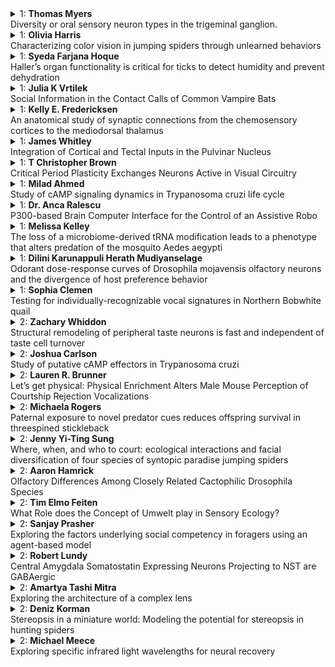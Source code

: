 <details>
  <summary>1: <b>Thomas Myers</b><br>Diversity or oral sensory neuron types in the trigeminal ganglion.</summary>

<p>Joe Breza (University of Eastern Michigan), Robin Krimm (University of Louisville)</p>
<p>The trigeminal ganglion is home to somatosensory neurons whose processes innervate the entire head and neck. To date, little is known about somatosensory neuron types that innervate the oral cavity. Here, I recorded from mechanosensitive and thermosensitive neurons innervating the oral cavity. I found that the tongue was innervated by slow adapting (SA) or rapid adapting (RA) based on their response to force, and further categorized by their conduction velocity. A subset of anterior tongue and lip mechanosensory neurons were optogenetically identified as Parvalbumin+ (Pvalb+). Pvalb+ neurons tended to be fast Aβ, rapidly adapting neurons. To examine the innervation patterns of these neurons, I labeled them at different ages and compared their patterns to other known markers for somatosensory types that innervate tongue. Pvalb+ neurons are not visible until later postnatal ages, they innervate most fungiform papillae. Pvalb+ neurons also innervated fewer filiform papillae than both Neurofilament+ and CRGP+ neurons. In addition, they have distinctive morphological characteristics compared to another later appearing somatosensory population innervating the tongue (vGlut3+ neurons). These findings lay the groundwork for understanding sensory innervation of the oral cavity.</p>

</details>
<details>
  <summary>1: <b>Olivia Harris</b><br>Characterizing color vision in jumping spiders through unlearned behaviors</summary>

<p>Nuthara Jayasinghe, Jala Reed, Nathan Morehouse - University of Cincinnati</p>
<p>Jumping spiders are highly visual predators that rely on high acuity vision to capture prey. They also exhibit a wide variety of colorful signals employed in courtship. Molecular and physiological evidence suggests the existence of di-, tri-, and tetrachromacy across the family, but behavioral experiments have not interrogated the chromatic capabilities of these animals. Traditionally, evidence for color vision had relied on association-based behavioral trials to demonstrate an animal’s ability to discriminate between wavelengths. However, in many animals, including jumping spiders, such paradigms are laborious or inaccessible. To surmount this, we investigated achromatic and chromatic discrimination in two species of jumping spiders using unlearned behavioral responses. To do this, we characterized chromatic and achromatic contrast thresholds using whole-body responses as well as retinal tracking movements to video playback stimuli. This ongoing work is providing critical evidence of the perceptual abilities of these colorful animals.</p>

</details>
<details>
  <summary>1: <b>Syeda Farjana Hoque</b><br>Haller’s organ functionality is critical for ticks to detect humidity and prevent dehydration</summary>

<p>Syeda Farjana Hoque, Jasmine Kennedy, Melissa Uhran, Melissa Kelley, Evan Smith, Kennan Oyen, Ayesha Benton, Pia U. Olafson, Meghan Liu, Arturo Ledezma Ramírez, Thomas Arya, Shyh-Chi Chen and Joshua B. Benoit</p>
<p>Ticks must be able to move into high humidities for water vapor uptake to replenish water stores. If their humidity sensing is impaired, ticks cannot readily move to high humidities, prompting increased death. Here, we examined the ability of American dog ticks to sense humidity by manipulating the Haller’s organ and how altered humidity detection impacts tick survival. Also, Ir93a (an ionotropic receptor linked to humidity detection) expression was examined in the Haller’s organ location (first legs). Either permanent removal or temporary blocking of the Haller’s organ impairs the ability of ticks to rest in areas with high humidity to maintain hydration. Impaired detection of humidity did not impact tick survival when individuals were held under stable, humid conditions, but variable humidity conditions (wet and dry areas) resulted in reduced survival. This increased mortality is likely a combination of increased dehydration stress and rapid utilization of energy reserves required for water vapor uptake. Ir93a is expressed highly in the first legs, suggesting that this receptor is associated with humidity detection. These studies indicate that the Haller’s organ is likely essential for humidity sensing in ticks and a lack of humidity detection lowers tick survival.</p>

</details>
<details>
  <summary>1: <b>Julia K Vrtilek</b><br>Social Information in the Contact Calls of Common Vampire Bats</summary>

<p>Grace Smith-Vidaurre (Rockefeller University, University of Cincinnati) and Gerald G. Carter (The Ohio State University, Smithsonian Tropical Research Institute)</p>
<p>When adult common vampire bats (Desmodus rotundus) are socially isolated, they produce contact calls. These calls contain enough information for individual recognition and can attract past food-sharing partners. However, it remains unclear whether vampire bat contact calls also contain other social information. Other bat species have been shown to produce learned vocalizations that convey group identity and allow them to recognize unrelated groupmates. To identify what social information vampire bat contact calls contain, we recorded more than 800,000 contact calls made by 76 individuals from seven colonies. To determine pairwise vocal similarity, we used 27 spectral and temporal measures of calls to classify calls to bats. We then asked whether calls contained three types of social information by testing whether multivariate acoustic distance was predicted by kinship (based on known maternities and 17 microsatellite markers), familiarity (time spent together in captivity), and the strength of social bonds (rate of food sharing). Our preliminary results indicate that call similarity is higher in kin (vs nonkin), pairs from the same wild colony (vs different colonies), nonkin pairs from distant sites housed together in captivity (vs pairs that did not meet), and nonkin that share food (vs nonkin that did not). These results are consistent with vocal convergence during social bond formation.</p>

</details>
<details>
  <summary>1: <b>Kelly E. Fredericksen</b><br>An anatomical study of synaptic connections from the chemosensory cortices to the mediodorsal thalamus</summary>

<p>Chad L. Samuelsen, University of Louisville</p>
<p>The mediodorsal thalamus (MD) processes and communicates information between cortical areas related to attention, valuation, and stimulus-outcome associations. Recently, we showed that neurons in the mediodorsal thalamus encode the sensory and affective properties of intraorally delivered odors, tastes, and odor-taste mixtures. Although traditional tract-tracing studies show that projections from the primary chemosensory cortices for smell and taste (piriform cortex (PC) and gustatory cortex (GC), respectively) overlap in the mediodorsal thalamus, the proportions of neurons in the mediodorsal thalamus that receive direct projections from these cortical areas remains unclear. Using an intersectional viral approach, we found that a greater proportion of neurons in the mediodorsal thalamus receive synaptic connections from the gustatory cortex than from the piriform cortex. Next, we sought to determine the role of the mediodorsal thalamus in consummatory choice. Using a two-bottle brief-access task, we measured preferences for previously experienced odors, tastes, and odor-taste mixtures. Pharmacological inactivation (NBQX) of mediodorsal thalamus significantly reduced consumption during both the odor and taste sessions and eliminated the experience-dependent odor preference for the saccharin paired odor. These anatomical and behavioral findings corroborate that the mediodorsal thalamus plays a key role in the multisensory flavor processing that guides ingestive behaviors.</p>

</details>
<details>
  <summary>1: <b>James Whitley</b><br>Integration of Cortical and Tectal Inputs in the Pulvinar Nucleus</summary>

<p>Kierra Mason: ASNB, University of Louisville; Nazratan Naeem: ASNB, University of Louisville; Sean Masterson: ASNB, University of Louisville; Arkadiusz Slusarczyk: ASNB, University of Louisville; Martha Bickford: ASNB, University of Louisville</p>
<p>Across sensory modalities, the segregation of distinct features of the sensory environment into parallel streams of information has proven a fundamental organizing principle. In the pulvinar nucleus (PUL), extensive reciprocal connections with most visual cortical areas and a lack of clearly defined cell types have made it difficult to link its anatomical organization with functional response properties. However, study of the projections from the superior colliculus (SC) to the PUL can provide a starting point for deciphering how anatomically defined components may be differentially involved in the various functions ascribed to the PUL. Using confocal microscopy, we observed a region occupying the caudal medial PUL that received highly convergent, bilateral projections from SC, whereas a region occupying the lateral PUL received only ipsilateral, topographically organized inputs from SC. Additionally, inputs to these anatomically defined regions showed a high degree of convergence with inputs from both layer 5 and layer 6 cortical neurons and displayed unique short term synaptic plasticity. Our results indicate a surprising level of convergence across anatomically defined PUL regions, highlighting its importance in integrating a diversity of visual information.</p>

</details>
<details>
  <summary>1: <b>T Christopher Brown</b><br>Critical Period Plasticity Exchanges Neurons Active in Visual Circuitry</summary>

<p>AW McGee University of Louisville</p>
<p>Abnormal visual experience during a developmental critical period can yield enduring deficits in visual function. Yet how experience-dependent plasticity alters the properties of individual neurons and composition of visual circuitry are unclear. Here we measured with calcium imaging how monocular deprivation during the critical period disrupts binocularity for thousands of neurons in visual cortex. Tracking the tuning properties of nearly a thousand neurons revealed that abnormal vision interconverts monocular and binocular neurons to alter eye dominance through the ratio of monocular neurons. In addition, some neurons more responsive to the deprived eye were silenced and previously unresponsive neurons were recruited. Thus, plasticity during the critical period adapts to recent experience by both altering the tuning properties of responsive neurons and exchanging neurons active in visual circuitry.</p>

</details>
<details>
  <summary>1: <b>Milad Ahmed</b><br>Study of cAMP signaling dynamics in Trypanosoma cruzi life cycle</summary>

<p>Miguel Chiurillo and Noelia Lander</p>
<p>The purpose of the current study is to investigate cyclic AMP (cAMP) signaling dynamics in Trypanosoma cruzi, the causative agent of Chagas disease. This parasite differentiates into four developmental stages to complete its life cycle within an insect vector and a mammalian host. Consequently, the parasite faces extreme environmental changes. The response to these changes is mediated by signal transduction pathways. cAMP is a universal second messenger and previous studies have shown that cAMP levels increase during T. cruzi metacyclogenesis, suggesting a role in T. cruzi differentiation. We used a genetically encoded red fluorescent cAMP indicator (R-FlincA) to generate a cAMP biosensor cell line in T. cruzi. The PCR amplified R-FlincA was subcloned into the T. cruzi expression vector pTREX-n and constructs were used to transfect T. cruzi epimastigotes. Resistant populations were selected and RFlicA expression was confirmed by western blot. We are currently measuring the intracellular cAMP levels in these cell lines under different experimental conditions, using fluorometry and flow cytometry techniques. Subsequently, we will use this biosensor to identify cAMP signaling domains in different developmental stages of the parasite. We anticipate that our results will provide new insights into the role of cAMP in T. cruzi life cycle.</p>

</details>
<details>
  <summary>1: <b>Dr. Anca Ralescu</b><br>P300-based Brain Computer Interface for the Control of an Assistive Robo</summary>

<p>Madhav Lolla, Sreekar Puchala, Sameer Jadhav, Anh Nguyen, Tian Tan</p>
<p>Brain-computer interface (BCI) systems involving non-invasive Electroencephalography (EEG) are designed to stimulate task-specific electrical signals, analyse, and recognize patterns generated in conjunction with a cognitive task. These patterns can then be used to instruct a physical device (e.g., wheelchairs or robotic systems) to carry out a particular action. Among several BCI paradigms are those based on a positive deflection stimulated and observed in a person's EEG (P300) - generated after they successfully detect a target stimulus presented among concurrent non-target stimuli. While P300-based systems have been employed successfully in spelling tasks, the nature of these experiments facilitates their application in assistive robotic systems designed to carry out tasks such as navigating, grasping, and delivering objects. In this research, we design a P300-based BCI system that can navigate an assistive robot efficiently in an indoor setting. Utilising computer vision, our robot is capable at detecting, identifying objects, grasping, lift, and deliver them to the user. In conjunction with this, we have designed an efficient navigation plan for the robot tailored to the context of target object detection and grasping. We also discuss the implementation of an AI system, a knowledge base of relevant information for objects and locations of interest in the physical space.</p>

</details>
<details>
  <summary>1: <b>Melissa Kelley</b><br>The loss of a microbiome-derived tRNA modification leads to a phenotype that alters predation of the mosquito Aedes aegypti</summary>

<p>Shubham Rathore (University of Cincinnati), Melissa Uhran (University of Cincinnati), Elke K. Buschbeck (University of Cincinnati), Joshua B. Benoit (University of CincinnatiC)</p>
<p>Transfer RNA (tRNA) bring the amino acid to the ribosome during protein synthesis. Chemical modifications to tRNA are required for proper functioning and accurate translation of messenger RNA codons. Modification to the anticodon influences decoding of codons by the tRNA and thus directly affects protein synthesis. Queuosine (Q) is an anticodon modification required for decoding codons of four amino acids. Q is synthesized in bacteria and eukaryotes have enzymes to salvage it from their microbiome. In mosquitoes, the microbiome affects immune response, environmental changes, and reproduction. Given mosquitoes are unable to synthesize Q, we hypothesized that the microbiome is critical to the maintenance of Q levels. Here, we show that growth of mosquito larvae with a microbiome of only E. coli lacking Q (∆queA) leads to lower Q levels in larval tRNA. Furthermore, we demonstrate that there are phenotypic effects on the coloration of ∆queA larvae. Lower Q levels correlate with less pigmentation and likely melanin which is critical to mosquito physiology. Lastly, we evaluate the effects on predation of mosquito larvae by the sunburst diving beetle (Thermonectus marmoratus). Overall, we show that the microbiome composition affects tRNA modification levels which affects phenotypes that alter predation of mosquito larvae.</p>

</details>
<details>
  <summary>1: <b>Dilini Karunappuli Herath Mudiyanselage</b><br>Odorant dose-response curves of Drosophila mojavensis olfactory neurons and the divergence of host preference behavior</summary>

<p>John E. Layne, Stephanie M. Rollmann, Department of Biological Sciences, University of Cincinnati, Cincinnati, OH 45221, USA</p>
<p>Animal habitats may contain heterogeneities in important factors such as the plants that are locally available. Animals that specialize on these plants may encounter different plant-derived sensory cues in different locales. Evolutionary adaptation to different plant cues may result in evolutionary divergence, reproductive isolation, and speciation. Divergent traits include behavioral preference for local plants and sensitivity to plant cues in the peripheral nervous system. The cues and sensations involved are primarily chemical and olfactory, the latter initiated by olfactory sensory neurons (OSNs) that express odorant receptor genes. The cactophilic fly Drosophila mojavensis occurs as four geographically isolated populations in the deserts of southwestern North America. Each population is an obligate specialist that feeds and breeds on one of four different cactus species. A model for incipient speciation, D. mojavensis has been studied for their olfactory responses (behavioral and neuro-sensory) to odorants, especially cactus-derived volatiles. This revealed differences between the populations in OSN sensitivity which are hypothesized to have arisen due to variation in receptor expression or amino acid sequence, each of which are major ways for species to evolve divergence in sensory capability and behavior. In the present study we characterize the differential sensitivity – adaptive divergence – of D. mojavensis OSNs to a range of concentrations of stimulus odorants, rather than the more typical single concentration. The resulting dose-response curves provide a more definitive measure, compared to single concentrations, of the amount, direction and even the existence of any potential divergence, indicated by a left- or rightward shift of the curve. Also, the slope of the curve shows the binding affinity of the OSNs, which may provide a hint as to the mechanistic cause of the divergence, e.g., difference in receptor expression levels, difference in receptor amino acid sequences.</p>

</details>
<details>
  <summary>1: <b>Sophia Clemen</b><br>Testing for individually-recognizable vocal signatures in Northern Bobwhite quail</summary>

<p>Sanjay Prasher (graduate student), Claire O’Connell (graduate student), Elizabeth Hobson (principal investigator)</p>
<p>The Northern Bobwhite quail, Colinus virginianus, is a species of great conservation concern, with Ohio populations experiencing greater than a 97% decrease in numbers since the 1970’s. Wild populations in Ohio are currently monitored with automated sound recording units. Our goal is to test whether male “bob-white” calls are individually distinctive and could be used to better estimate population sizes, habitat fidelity, and movement patterns. Previous studies have shown that Bobwhite quail differ in the structure of their separation calls, but whether the loud territoriality calls are individually distinctive is unknown. To test this, we recorded calls from 12-20 male Bobwhite which were placed in individual sound recording chambers. We analyzed: (1) whether male “bob-white” calls were consistent within individuals and (2) whether calls were distinctive across individuals. We analyzed characteristics of call spectrograms using the R package warbleR. Results of this study could have strong conservation implications and could be used to better understand and manage threatened populations of wild quail.</p>

</details>
<details>
  <summary>2: <b>Zachary Whiddon</b><br>Structural remodeling of peripheral taste neurons is fast and independent of taste cell turnover</summary>

<p>Aaron McGee, Robin Krimm</p>
<p>Taste receptor cells are constantly replaced in taste buds as old cells die and new cells migrate in from a pool of progenitors at the base of each bud. The perception of taste relies on new receptor cells integrating with existing neural circuitry, yet how these new cells connect with a taste neuron is unknown. Do taste neurons seek out new taste cells in the bud? Or is the axonal arbor of taste neurons fixed and taste cells migrate to replace older cells or contact the axon at a new location? We measured the motility and branching of individual taste receptive arbors, the portion of the axon innervating taste buds, over time with two-photon in vivo microscopy. Terminal branches of taste receptive arbors continuously and rapidly remodel within the taste bud. This remodeling is faster than predicted by taste bud cell renewal. However, taste receptive arbors did enter a new taste bud in longitudinal imaging studies lasting 100 days. Surprisingly, ablating new taste cells with chemotherapeutic agents revealed that remodeling of the terminal branches of taste receptive arbors does not rely of the renewal of taste bud cells. Thus, taste buds are innervated by a stable number of taste neurons that are constantly remodeling their branching patterns independent of taste cell turnover. This axonal structural plasticity provides a mechanism for the continuity of function for taste neurons.</p>

</details>
<details>
  <summary>2: <b>Joshua Carlson</b><br>Study of putative cAMP effectors in Trypanosoma cruzi</summary>

<p>Aqsa Raja, Miguel Chiurillo, and Noelia Lander (Department of Biological Sciences, University of Cincinnati)</p>
<p>Chagas disease is endemic in the Americas where it affects 8 million people, with no vaccines or effective treatments for the chronic phase of the disease. Its etiological agent, Trypanosoma cruzi, is a protozoan parasite with a complex life cycle, involving a mammalian host and an insect vector. In response to microenvironmental changes, T. cruzi differentiates into four developmental forms. Signaling cascades, including the cAMP pathway, sense these changes and trigger parasite differentiation. Canonical cAMP effectors are either absent or cAMP unresponsive in trypanosomes. Studying putative cAMP effectors is crucial to elucidate the role of this pathway in environmental sensing. In this study we are investigating the role of four putative cAMP effectors in T. cruzi: cAMP response proteins 1 and 3 (CARP1, CARP3), a regulatory subunit of Protein Kinase A-like protein (PKAr-like), and Flagellar Membrane Protein 6 (FLAM6). Using CRISPR/Cas9 technology we generated mutant cell lines where each protein was endogenously tagged, and CARPs were knocked out. Gene editing and protein expression was verified by PCR and western blot, while localization was analyzed by confocal microscopy. Further characterization of mutants is currently in progress. Our results will provide key information on the possible role of cAMP effectors in trypanosomes.</p>

</details>
<details>
  <summary>2: <b>Lauren R. Brunner</b><br>Let’s get physical: Physical Enrichment Alters Male Mouse Perception of Courtship Rejection Vocalizations</summary>

<p>Aejah M. Van Dyke, Tuskegee University; Dr. Laura M. Hurley, Indiana University</p>
<p>Both sensory and motor environmental enrichment (EE) are often employed in laboratory settings in order to improve animal welfare through promoting more naturalistically complex environments. However, few studies have explored the effects of EE on social communication. Here, we evaluate the effects of both social and physical enrichment on the perception of negatively valenced vocal signals in male house mice. During courtship interactions, female mice produce broadband vocalizations (BBVs, or squeaks), which can be associated with courtship rejection. Male mice produce prosocial USVs in courtship interactions and decrease their USV output in response to BBV playback. In this study, we used a 2x2 experimental design in which mice were either in social housing (S+) or isolated housing (S-), and either physically enriched housing (P+), or physically deprived housing (P-) for four weeks, creating four distinct groups with varying levels of social and physical enrichment: S+P+, S+P-, S-P+, and S-P-. Mice then underwent a split cage paradigm in which limited contact with a female mouse was allowed through a plexiglass barrier for fifteen minutes during which they were exposed to 5 minutes of silence (baseline), 5 minutes of BBV playback, and another 5 minutes of silence (recovery). USV production was measured to gauge perception of the BBVs. There was a significant effect of both social and physical enrichment level on baseline USV production, with P+ increasing and S+ decreasing baseline USV production. Mice exposed to physical enrichment, regardless of their social enrichment level, also produced significantly longer USVs than physically deprived mice. Physical enrichment also altered mouse perception of courtship rejection signals and the trajectory of vocal behavior during and after BBV playback, with P+ causing a decreased response to playback and decreased recovery after playback. Surprisingly, social treatment did not significantly affect these measurements, suggesting that physical enrichment powerfully alters mouse perception and vocal production in a social interaction, while social enrichment alone does not.</p>

</details>
<details>
  <summary>2: <b>Michaela Rogers</b><br>Paternal exposure to novel predator cues reduces offspring survival in threespined stickleback</summary>

<p>Jennifer Hellmann</p>
<p>Climate change induces rapid changes to the environment such as introducing invasive species. Organisms can cope through transgenerational plasticity (TGP), occurring when parental experiences influence offspring phenotypes. TGP can prime offspring for future environments, but it is less known how parents use sensory cues to detect environmental shifts (i.e. increased predation). Individuals may rely on one cue (e.g. visual, olfactory) or use different cues simultaneously. I exposed threespined stickleback (Gasterosteus aculeatus) males to cues of a novel trout predator prior to fertilization for 10 days. I examined paternal behavior pre and post-exposure, and measured MHC expression with qPCR. MHC expression can reflect condition: sticklebacks with high MHC expression have worse condition and more stress. I generated offspring after the last exposure with IVF and tested them for antipredator behavior and survival against a live predator. Fathers exposed to visual cues oriented more to and spent time closer to the novel predator post-exposure on day one; MHC analysis is ongoing. Further, offspring survival decreased if fathers received visual cues. The visual cue was the only cue to elicit a change in paternal behavior and have a transgenerational effect on offspring, suggesting its importance for the recognition of novel predators in sticklebacks.</p>

</details>
<details>
  <summary>2: <b>Jenny Yi-Ting Sung</b><br>Where, when, and who to court: ecological interactions and facial diversification of four species of syntopic paradise jumping spiders</summary>

<p>David J. Morris, University of Cincinnati; David Outomuro, University of Pittsburgh; Nathan I. Morehouse, University of Cincinnati</p>
<p>During courtship, animals face the challenge of communicating their identity or status to the appropriate audience, e.g., viable, receptive mates. The costs of being misidentified can often be high, ranging from wasted energy and reproductive resources to loss of life, as seen in precopulatory sexual cannibalism in spiders. So what traits do animals rely on to communicate their species identity? In paradise jumping spiders (genus /Habronattus/), males flaunt colorful and distinctive species-specific facial patterns. We hypothesized that male /Habronattus/ faces may contribute to communicating species identity, and these faces may have diversified in response to reinforcement selection. In this study, we characterized the spatiotemporal niche partitioning and male facial patterns of 4 syntopic /Habronattus/ species. We predicted that species with less niche partitioning (i.e., higher likelihood of interspecific interactions) would exhibit greater divergence in male facial patterns. First, we evaluated niche partitioning by quantifying habitat usage, spatiotemporal distribution and overlap, and interactions of spiders at the Edge of Appalachia Nature Preserve, Ohio. Next, we quantified spider facial patterns using hyperspectral imaging techniques. Lastly, we examined the relationship between spatiotemporal niche partitioning and facial pattern divergence. We discuss the results in the context of likely ecological and behavioral reproductive isolation in this syntopic community.</p>

</details>
<details>
  <summary>2: <b>Aaron Hamrick</b><br>Olfactory Differences Among Closely Related Cactophilic Drosophila Species</summary>

<p>Stephanie M. Rollmann and John E. Layne</p>
<p>Evolutionary divergence of behavioral traits during adaptation to changes in the environment has been well documented in many animals. This divergence is often manifested in sensory systems, for instance, changes in the available host plants leads to shifts in behavioral preference of the insects that exploit them, and changes in the olfactory system that the insects use to identify and locate them. Some progress has been made in understanding the neural basis of such sensory modifications, both within and between Drosophila species. Shifts in host plants have been shown to correspond with changes in the sensitivity and selectivity of olfactory sensory neurons (OSNs) to odor cues and/or changes in the number of select subtypes of OSNs. However, the extent to which such changes are lineage-specific, and thus due more to ancestry than to adaptation, remains to be determined. This research examines odorant responses by OSNs in six closely related pairs of Drosophila species from the Drosophila repleta group that feed and breed on cactus. Results indicate marked differences in neurophysiological response from several study species who have shifted host plant preference from the ancestral cactus – prickly pear – to columnar cactus, or to both the ancestral and new type of cactus, i.e., they have become polymorphic.</p>

</details>
<details>
  <summary>2: <b>Tim Elmo Feiten</b><br>What Role does the Concept of Umwelt play in Sensory Ecology?</summary>

<p></p>
<p>Jakob von Uexküll (1864 – 1944) coined the concept of Umwelt to talk about the different worlds experienced by animals according to their specific sensory and motor capabilites. He had an important influence on ethology, partly through the work of Konrad Lorenz, and the term Umwelt is still used today in some fields of biology. I want to find out two things: a) How prevalent is the term Umwelt among sensory ecologists today and what do they take it to mean? b) What role does the subjective experience of animals play for sensory ecology in general? My poster poses these two questions to the scientists present at Sensorium 2022 and serves as a general invitation for dialogue about the status of subjective experience in the study of behavior, sensation, and environments. To provide some more structure for possible conversations, the poster summarizes two main lines of historical disagreement about Uexküll’s thought: Do Umwelten belong to individual organisms or to entire species? And is an Umwelt selected from a larger set of pre-existing elements or is it actively constructed by the living subject?</p>

</details>
<details>
  <summary>2: <b>Sanjay Prasher</b><br>Exploring the factors underlying social competency in foragers using an agent-based model</summary>

<p>Elizabeth A. Hobson, University of Cincinnati</p>
<p>Social connectedness allows animals to benefit from conspecifics (e.g., by gaining valuable information from knowledgeable individuals). Socially competent animals should affiliate more with informed individuals to increase the chances of benefiting from their activity. We used an agent-based model to evaluate how access to a food resource impacts an informed agent’s social centrality when conspecifics have varying degrees of social competence. We modeled foraging on a food patch, which only an informed individual can activate, and tested how attention (probability of perceiving successful foragers), preference (probability of approaching successful foragers), and memory (number of time steps remembered) affected foraging success. To understand whether these parameters may underlie social competency, we compared the foraging success of non-producers and the producer’s strength in a proximity network between simulations with different combinations of parameter values. This modeling approach will serve as a useful tool in understanding the potential cognitive mechanisms underlying social competency and producing predictions for empirical work.</p>

</details>
<details>
  <summary>2: <b>Robert Lundy</b><br>Central Amygdala Somatostatin Expressing Neurons Projecting to NST are GABAergic</summary>

<p>Jane Bartonjo</p>
<p>The nucleus of solitary tract (NST) and parabrachial nucleus (PBN) represent the first and second central synapses of ascending gustatory information. Neural processing in these nuclei is influenced by descending input from forebrain regions such as the central nucleus of the amygdala (CeA). In mice, we have shown that somatostatin (Sst) expressing neurons of CeA (CeA/Sst) that project to NST and PBN are largely distinct cell populations and optogenetic inhibition of the CeA/Sst-to-NST subpopulation increases the intake of high concentrations of quinine, a taste stimulus that is usually considered aversive. The synaptic connectivity of this cell population is required to understand the possible mechanisms underlying these behavioral responses. Our lab has previously demonstrated that CeA/Sst terminals within the PBN expressed GABA and made synaptic contacts, largely, with non-GABAergic neural elements. To determine whether CeA/Sst terminals within the NST also express GABA, we used electron microscopy combined with cre-dependent anterograde transported virus injections (AAV9-DIO-dApex2) into the CeA of Sst-cre mice and post-embedding immunogold labelling for GABA. We found that majority of CeA/Sst terminals in NST express GABA and synapsed with non-GABAergic neural targets. These results suggest that CeA/Sst cells provide monosynaptic input to second order NST projection neurons (non-GABAergic) and this direct feedback inhibition is necessary for appropriate responding to bitter taste quality.</p>

</details>
<details>
  <summary>2: <b>Amartya Tashi Mitra</b><br>Exploring the architecture of a complex lens</summary>

<p>Shubham Rathore; Elke Buschbeck (University of Cincinnati)</p>
<p>One of the most important features of eyes are lenses, structures which focus light precisely onto the retina. The process of lens development is well documented in vertebrates, in which the lens is a cellular structure that grows in layers. However, even though morphologically similar, insect lenses are made of secreted proteins, and how these are integrated to form a functional lens remains relatievely unexplored. To investigate how specific lens proteins contribute to accurate lens construction, we used RNAi to knock down lens3, a key lens protein of the visually guided predatory larvae of sunburst diving beetles, Thermonectus marmoratus. These are the only known extant organism with bifocal lenses, and lens3 is known to be expressed in lens producing cells. Knock-downs lead to cataract-like opacities, as well as deformities in lens architecture which we assess at the ultrasctructural level. Based on optical asessments we find that loss of lens3 affects the sharpness of images produced by isolted lenses, as well as the focusing capabilities of intact larval eyes. Ongoing behavioural studies further asess the potential impact on hunting success. This study represents a first step towards understanding how a complex insect lens is formed to support well-focusing eyes.</p>

</details>
<details>
  <summary>2: <b>Deniz Korman</b><br>Stereopsis in a miniature world: Modeling the potential for stereopsis in hunting spiders</summary>

<p>Nathan I. Morehouse</p>
<p>The ability to perceive the spatial structure of one's environment is an integral part of vision. As such, most sighted animals possess the ability to extract depth information via their eyes. Yet, our understanding of depth perception is mostly limited to vertebrate, and largely primate systems. Hunting spiders present an opportune system to expand our understanding of depth perception to invertebrates. Equipped with 4 pairs of camera eyes and unmatched spatial resolution for animals their size, hunting spiders can navigate 3D environments, plan detours, and catch prey from a distance with precise lunges. These behaviors require acute spatial information, but we know very little about how these spiders perceive depth. In particular, the use of stereopsis by hunting spiders has been largely dismissed; their closely-positioned eyes (<< 1cm separation) are assumed to limit the utility of binocular disparity. However, binocular disparity is dictated by viewing distance, as well as eye separation, and the common dismissal fails to account for the short distances at which these miniature animals interact with their environment. We modeled the binocular disparity between eye-pairs of different hunting spider families viewing targets at behaviorally relevant distances. Our results indicated that some spider species have visual systems that allow them to utilize stereopsis and obtain precise depth information, whereas others do not have high enough acuity to detect small disparities. In fact, the binocular disparities for the stereoscopic species were comparable to those of toads, another non-primate system known to utilize stereopsis. This is a first step in our ongoing efforts to explain depth perception across hunting spiders through morphological and behavioral studies.</p>

</details>
<details>
  <summary>2: <b>Michael Meece</b><br>Exploring specific infrared light wavelengths for neural recovery</summary>

<p>Elke Buschbeck, Thiane Thiam, Ngozi Okeke</p>
<p>It has previously been shown that long-wavelength light in the near-infrared to infrared range can promote healing of damaged tissue. While poorly understood, this is likely mediated by modulation of metabolic activity relating to the rate of ATP production. Retinal degeneration and recovery are powerful models in which to study this phenomenon. Biochemical assays have shown that 810 nm and 950 nm light can increase or decrease the production rate of ATP respectively. However, the impact of these wavelengths on retinal health has not been assessed. We investigated the recovery of the retina in White (w1118) mutant Drosophila melanogaster following a regime of light-induced damage and subsequent repeated exposure to either 810 nm or 950 nm light. Retinal health was examined electrophysiologically via electroretinography and by investigating the retinal ultrastructure. We found that 810 nm light promoted retinal recovery, whereas 950 nm light impeded recovery. These findings are consistent with previous implications about the importance of ATP in the recovery of damaged tissues and highlight how modulation with highly specific wavelength bands can have very different effects on neural health.</p>

</details>
